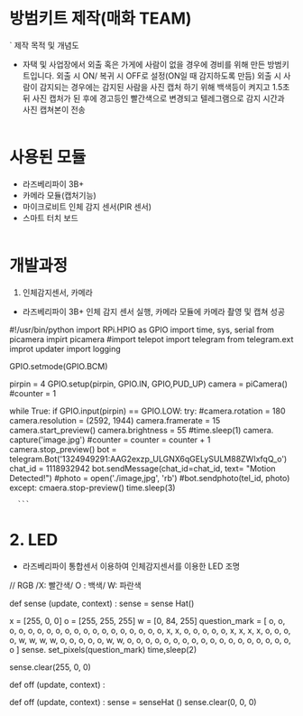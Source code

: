 # 방범키트 제작(매화 TEAM)

`
제작 목적 및 개념도
- 자택 및 사업장에서 외출 혹은 가게에 사람이 없을 경우에 경비를 위해 만든 방범키트입니다. 외출 시 ON/ 복귀 시 OFF로 설정(ON일 때 감지하도록 만듬) 외출 시 사람이 감지되는 경우에는 감지된 사람을 사진 캡처 하기 위해 백색등이 켜지고 1.5초 뒤 사진 캡처가 된 후에 경고등인 빨간색으로 변경되고 텔레그램으로 감지 시간과 사진 캡쳐본이 전송
```

```
# 사용된 모듈

- 라즈베리파이 3B+
- 카메라 모듈(캡처기능)
- 마이크로비트 인체 감지 센서(PIR 센서)
- 스마트 터치 보드
````
````
# 개발과정

1. 인체감지센서, 카메라
 - 라즈베리파이 3B+ 인체 감지 센서 실행, 카메라 모듈에 카메라 촬영 및 캡쳐 성공
 
 #!/usr/bin/python
 import RPi.HPIO as GPIO
 import time, sys, serial
 from picamera impirt picamera
 #import telepot
 import telegram
 from telegram.ext improt updater
 import logging
 
 GPIO.setmode(GPIO.BCM)
 
 pirpin = 4
 GPIO.setup(pirpin, GPIO.IN, GPIO,PUD_UP)
 camera = piCamera()
 #counter = 1
 
 while True:
     if GPIO.input(pirpin) == GPIO.LOW:
        try:
            #camera.rotation = 180
            camera.resolution = (2592, 1944)
            camera.framerate = 15
            camera.start_preview()
            camera.brightness = 55
            #time.sleep(1)
            camera. capture('image.jpg')
            #counter = counter = counter + 1
            camera.stop_preview()
            bot = telegram.Bot('1324949291:AAG2exzp_ULGNX6qGELySULM88ZWIxfqQ_o')
            chat_id = 1118932942
            bot.sendMessage(chat_id=chat_id, text= "Motion Detected!")
            #photo = open('./image,jpg', 'rb')
            #bot.sendphoto(tel_id, photo)
        except:
        cmaera.stop-preview()
      time.sleep(3)
      
      
     
      
      ```
      
# 2. LED
- 라즈베리파이 통합센서 이용하여 인체감지센서를 이용한 LED 조명

// RGB /X: 빨간색/ O : 백색/ W: 파란색

def sense (update, context) :
sense = sense Hat()

x = [255, 0, 0]
o = [255, 255, 255]
w = [0, 84, 255]
question_mark = [
o, o, o, o, o, o, o, o, 
o, o, o, o, o, o, o, o, 
o, o, o, x, x, o, o, o,
o, o, x, x, x, x, o, o,
o, o, w, w, w, w, o, o, 
o, o, o, w, w, o, o, o, 
o, o, o, o, o, o, o, o,
o, o, o, o, o, o, o, o
]
sense. set_pixels(question_mark)
time,sleep(2)

sense.clear(255, 0, 0)

def off (update, context) : 

def off (update, context) :
sense = senseHat ()
sense.clear(0, 0, 0)
